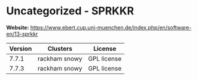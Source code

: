 # Uncategorized - SPRKKR





**Website:** <https://www.ebert.cup.uni-muenchen.de/index.php/en/software-en/13-sprkkr>

| Version | Clusters | License |
| ------- | -------- | ------- |
| 7.7.1 | rackham snowy | GPL license |
| 7.7.3 | rackham snowy | GPL license |

